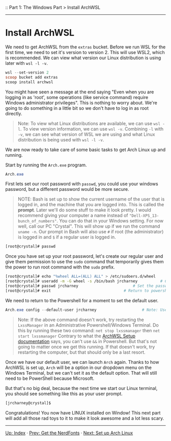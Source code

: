 :: Part 1: The Windows Part > Install ArchWSL

---

# Install ArchWSL

We need to get ArchWSL from the `extras` bucket.  Before we run WSL for the first time, we need to set it's version to version 2. This will use WSL2, which is recommended. We can view what version our Linux distribution is using later with `wsl -l -v`.

```powershell
wsl --set-version 2
scoop bucket add extras
scoop install archwsl
```

You might have seen a message at the end saying "Even when you are logging in as 'root', some operations (like service command) require Windows administrator privileges". This is nothing to worry about. We're going to do something in a little bit so we don't have to log in as root directly.

> Note: To view what Linux distributions are available, we can use `wsl -l`. To view version information, we can use `wsl -v`. Combining `-l` with `-v`, we can see what version of WSL we are using and what Linux distribution is being used with `wsl -l -v`.

We are now ready to take care of some basic tasks to get Arch Linux up and running.

Start by running the `Arch.exe` program.

```powershell
Arch.exe
```

First lets set our root password with `passwd`, you could use your windows password, but a different password would be more secure.

> NOTE: Bash is set up to show the current username of the user that is logged in, and the machine that you are logged into. This is called the **prompt**. Later we'll do some stuff to make it look pretty. I would recommend giving your computer a name instead of `"Dell-XPS_13-bunch_of_numbers"`.  You can do that in your Windows setting. For now well, call our PC "Crystal". This will show up if we run the command `uname -n`.
> Our prompt in Bash will also use `#` if root (the administrator) is logged in and `$` if a regular user is logged in.

```bash
[root@crystal]# passwd
```

Once you have set up your root password, let's create our regular user and give them permission to use the `sudo` command that temporarily gives them the power to run root command with the `sudo` prefix.

```bash
[root@crystal]# echo "%wheel ALL=(ALL) ALL" > /etc/sudoers.d/wheel		# This creates the sudoers file
[root@crystal]# useradd -m -G wheel -s /bin/bash jrcharney			# Create a new users. I will set mine for jrcharney
[root@crystal]# passwd jrcharney						# Set the password for the new user
[root@crystal]# exit								# Return to powershell
```

We need to return to the Powershell for a moment to set the default user.

```powershell
Arch.exe config --default-user jrcharney					# Note: Use your username not mine!
```

> Note: If the above command doesn't work, try restarting the `LxssManager` in an Administrative Powershell/Windows Terminal.
> Do this by running these two command: `net stop lxssmanager`  then `net start lxssmanager`
> Contrary to what the [ArchWSL Setup documentation](https://wsldl-pg.github.io/ArchW-docs/How-to-Setup/) says, you can't use `&&` in Powershell. But that's not going to matter once we get this running.
> If that doesn't work, try restarting the computer, but that should only be a last resort.

Once we have our default user, we can launch `Arch` again.  Thanks to how ArchWSL is set up, `Arch` will be a option in our dropdown menu on the Windows Terminal, but we can't set it as the default option. That will still need to be PowerShell because Microsoft.

But that's no big deal, because the next time we start our Linux terminal, you should see something like this as your user prompt.

```bash
[jrcharney@crystal]$
```

Congratulations! You now have LINUX installed on Window! This next part will add all those rad toys to it to make it look awesome and a lot less scary.

---
[Up: Index](../00-START_HERE.md) &middot;
[Prev: Get the NerdFonts](03-GetNerdFonts.md) &middot;
[Next: Set up Arch Linux](../Part2/01-SetupArchLinux.md)

